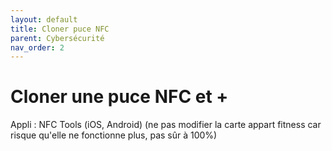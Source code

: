 ```yaml
---
layout: default
title: Cloner puce NFC
parent: Cybersécurité
nav_order: 2
---
```


# Cloner une puce NFC et +
Appli : NFC Tools (iOS, Android)
(ne pas modifier la carte appart fitness car risque qu'elle ne fonctionne plus, pas sûr à 100%)